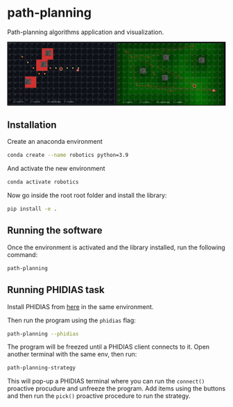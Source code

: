 # path-planning

Path-planning algorithms application and visualization.

![preview](./docs/img/preview.jpg)


## Installation 

Create an anaconda environment

```bash
conda create --name robotics python=3.9
```

And activate the new environment

```bash
conda activate robotics
```

Now go inside the root root folder and install the library: 

```bash
pip install -e .
```


## Running the software

Once the environment is activated and the library installed, run the following command: 

```bash
path-planning
```

## Running PHIDIAS task

Install PHIDIAS from [here](https://github.com/LemuelPuglisi/phidias) in the same environment.

Then run the program using the `phidias` flag:

```bash
path-planning --phidias
```

The program will be freezed until a PHIDIAS client connects to it. Open  another terminal with the same env, then run:

```bash
path-planning-strategy
```

This will pop-up a PHIDIAS terminal where you can run the `connect()` proactive procudure and unfreeze the program.
Add items using the buttons and then run the `pick()` proactive procedure to run the strategy.
